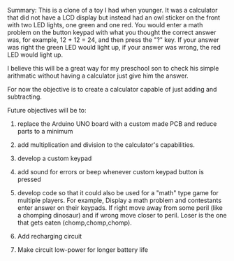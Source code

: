 Summary:
This is a clone of a toy I had when younger.  It was a calculator 
that did not have a LCD display but instead had an owl sticker on
the front with two LED lights, one green and one red.  You would 
enter a math problem on the button keypad with what you thought 
the correct answer was, for example, 12 + 12 = 24, and then press 
the "?" key.  If your answer was right the green LED would light 
up, if your answer was wrong, the red LED would light up.

I believe this will be a great way for my preschool son to check 
his simple arithmatic without having a calculator just give him 
the answer.

For now the objective is to create a calculator capable of just 
adding and subtracting.

Future objectives will be to: 

1) replace the Arduino UNO board with a custom made PCB and
   reduce parts to a minimum
   
2) add multiplication and division to the calculator's 
   capabilities.  
   
3) develop a custom keypad 

4) add sound for errors or beep whenever custom keypad button is 
   pressed
   
5) develop code so that it could also be used for a "math" type 
   game for multiple players.  For example, Display a math
   problem and contestants enter answer on their keypads. 
   If right move away from some peril (like a chomping 
   dinosaur) and if wrong move closer to peril.  Loser is the one 
   that gets eaten (chomp,chomp,chomp).

6) Add recharging circuit

7) Make circuit low-power for longer battery life
